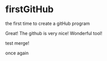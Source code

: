 # firstGitHub
the first time to create a gitHub program

Great! The github is very nice!
Wonderful tool!

test merge!

once again
